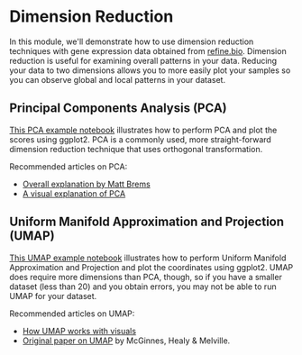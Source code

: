 # Dimension Reduction

In this module, we'll demonstrate how to use dimension reduction techniques with
gene expression data obtained from [refine.bio](https://www.refine.bio/).
Dimension reduction is useful for examining overall patterns in your data.
Reducing your data to two dimensions allows you to more easily plot your samples
so you can observe global and local patterns in your dataset.

## Principal Components Analysis (PCA)

[This PCA example notebook](./pca_example.nb.html) illustrates how to perform PCA and plot the scores using ggplot2.
PCA is a commonly used, more straight-forward dimension reduction technique that
uses orthogonal transformation.  

Recommended articles on PCA:   
- [Overall explanation by Matt Brems](https://towardsdatascience.com/a-one-stop-shop-for-principal-component-analysis-5582fb7e0a9c)  
- [A visual explanation of PCA](http://setosa.io/ev/principal-component-analysis/)  

## Uniform Manifold Approximation and Projection (UMAP)

[This UMAP example notebook](./umap_example.nb.html) illustrates how to perform Uniform Manifold Approximation and
Projection and plot the coordinates using ggplot2.
UMAP does require more dimensions than PCA, though, so if you have a smaller
dataset (less than 20) and you obtain errors, you may not be able to run UMAP
for your dataset.

Recommended articles on UMAP:   
- [How UMAP works with visuals](https://umap-learn.readthedocs.io/en/latest/how_umap_works.html)  
- [Original paper on UMAP](https://arxiv.org/abs/1802.03426) by McGinnes, Healy & Melville.  
